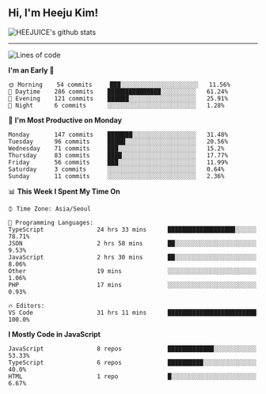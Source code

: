 ## Hi, I'm Heeju Kim!

![HEEJUICE's github stats](https://github-readme-stats.vercel.app/api?username=HEEJUICE&show_icons=true)

---
<!--START_SECTION:waka-->
![Lines of code](https://img.shields.io/badge/From%20Hello%20World%20I%27ve%20Written-19.5%20million%20lines%20of%20code-blue)

**I'm an Early 🐤** 

```text
🌞 Morning    54 commits     ███░░░░░░░░░░░░░░░░░░░░░░   11.56% 
🌆 Daytime    286 commits    ███████████████░░░░░░░░░░   61.24% 
🌃 Evening    121 commits    ██████░░░░░░░░░░░░░░░░░░░   25.91% 
🌙 Night      6 commits      ░░░░░░░░░░░░░░░░░░░░░░░░░   1.28%

```
📅 **I'm Most Productive on Monday** 

```text
Monday       147 commits    ███████░░░░░░░░░░░░░░░░░░   31.48% 
Tuesday      96 commits     █████░░░░░░░░░░░░░░░░░░░░   20.56% 
Wednesday    71 commits     ███░░░░░░░░░░░░░░░░░░░░░░   15.2% 
Thursday     83 commits     ████░░░░░░░░░░░░░░░░░░░░░   17.77% 
Friday       56 commits     ███░░░░░░░░░░░░░░░░░░░░░░   11.99% 
Saturday     3 commits      ░░░░░░░░░░░░░░░░░░░░░░░░░   0.64% 
Sunday       11 commits     ░░░░░░░░░░░░░░░░░░░░░░░░░   2.36%

```


📊 **This Week I Spent My Time On** 

```text
⌚︎ Time Zone: Asia/Seoul

💬 Programming Languages: 
TypeScript               24 hrs 33 mins      ███████████████████░░░░░░   78.71% 
JSON                     2 hrs 58 mins       ██░░░░░░░░░░░░░░░░░░░░░░░   9.53% 
JavaScript               2 hrs 30 mins       ██░░░░░░░░░░░░░░░░░░░░░░░   8.06% 
Other                    19 mins             ░░░░░░░░░░░░░░░░░░░░░░░░░   1.06% 
PHP                      17 mins             ░░░░░░░░░░░░░░░░░░░░░░░░░   0.93%

🔥 Editors: 
VS Code                  31 hrs 11 mins      █████████████████████████   100.0%

```

**I Mostly Code in JavaScript** 

```text
JavaScript               8 repos             █████████████░░░░░░░░░░░░   53.33% 
TypeScript               6 repos             ██████████░░░░░░░░░░░░░░░   40.0% 
HTML                     1 repo              █░░░░░░░░░░░░░░░░░░░░░░░░   6.67%

```



<!--END_SECTION:waka-->
